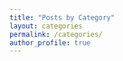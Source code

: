```yaml
---
title: "Posts by Category"
layout: categories
permalink: /categories/
author_profile: true
---
```

<!-- 
http://localhost:4000/categories/ 
에서 서비스함. 상단에 카테고리를 보여주고 아래에 모든 포스트를 다 출력함. !!! 수정 필요함
현재는 각 카테고리에 대한 페이지가 만들어지지 않고 그냥 이동하는 상태 !!! 수정 필요함
-->
